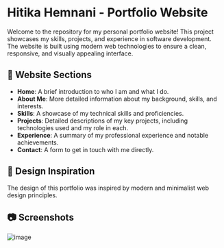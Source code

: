 # Hitika Hemnani - Portfolio Website

Welcome to the repository for my personal portfolio website! This project showcases my skills, projects, and experience in software development. The website is built using modern web technologies to ensure a clean, responsive, and visually appealing interface.

## 📄 Website Sections

- **Home**: A brief introduction to who I am and what I do.
- **About Me**: More detailed information about my background, skills, and interests.
- **Skills**: A showcase of my technical skills and proficiencies.
- **Projects**: Detailed descriptions of my key projects, including technologies used and my role in each.
- **Experience**: A summary of my professional experience and notable achievements.
- **Contact**: A form to get in touch with me directly.

## 🎨 Design Inspiration

The design of this portfolio was inspired by modern and minimalist web design principles.

## 📷 Screenshots

![image](https://github.com/user-attachments/assets/c7e7275c-7f24-4fd5-b1e0-241a5876ebf8)


